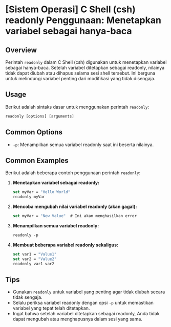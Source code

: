 # [Sistem Operasi] C Shell (csh) readonly Penggunaan: Menetapkan variabel sebagai hanya-baca

## Overview
Perintah `readonly` dalam C Shell (csh) digunakan untuk menetapkan variabel sebagai hanya-baca. Setelah variabel ditetapkan sebagai readonly, nilainya tidak dapat diubah atau dihapus selama sesi shell tersebut. Ini berguna untuk melindungi variabel penting dari modifikasi yang tidak disengaja.

## Usage
Berikut adalah sintaks dasar untuk menggunakan perintah `readonly`:

```csh
readonly [options] [arguments]
```

## Common Options
- `-p`: Menampilkan semua variabel readonly saat ini beserta nilainya.

## Common Examples
Berikut adalah beberapa contoh penggunaan perintah `readonly`:

1. **Menetapkan variabel sebagai readonly:**
   ```csh
   set myVar = "Hello World"
   readonly myVar
   ```

2. **Mencoba mengubah nilai variabel readonly (akan gagal):**
   ```csh
   set myVar = "New Value"  # Ini akan menghasilkan error
   ```

3. **Menampilkan semua variabel readonly:**
   ```csh
   readonly -p
   ```

4. **Membuat beberapa variabel readonly sekaligus:**
   ```csh
   set var1 = "Value1"
   set var2 = "Value2"
   readonly var1 var2
   ```

## Tips
- Gunakan `readonly` untuk variabel yang penting agar tidak diubah secara tidak sengaja.
- Selalu periksa variabel readonly dengan opsi `-p` untuk memastikan variabel yang tepat telah ditetapkan.
- Ingat bahwa setelah variabel ditetapkan sebagai readonly, Anda tidak dapat mengubah atau menghapusnya dalam sesi yang sama.